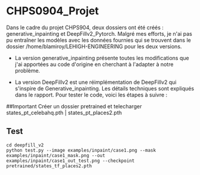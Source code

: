 # CHPS0904_Projet
Dans le cadre du projet CHPS904, deux dossiers ont été créés : generative_inpainting et DeepFillv2_Pytorch. Malgré mes efforts, je n'ai pas pu entraîner les modèles avec les données fournies qui se trouvent dans le dossier /home/blamiroy/LEHIGH-ENGINEERING pour les deux versions.

* La version generative_inpainting présente toutes les modifications que j'ai apportées au code d'origine en cherchant à l'adapter à notre problème.

* La version DeepFillv2 est une réimplémentation de DeepFillv2 qui s'inspire de Generative_inpainting. Les détails techniques sont expliqués dans le rapport. Pour tester le code, voici les étapes à suivre :


##Important
Créer un dossier pretrained et telecharger states_pt_celebahq.pth | states_pt_places2.pth

## Test
`cd deepfill_v2`<br>
`python test.py --image examples/inpaint/case1.png --mask examples/inpaint/case1_mask.png --out examples/inpaint/case1_out_test.png --checkpoint pretrained/states_tf_places2.pth`
